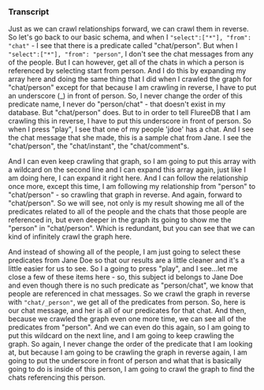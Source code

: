 ### Transcript

Just as we can crawl relationships forward, we can crawl them in reverse. So let's go back to our basic schema, and when I `"select":["*"], "from": "chat"` - I see that there is a predicate called "chat/person". But when I `"select":["*"], "from": "person"`, I don't see the chat messages from any of the people. But I can however, get all of the chats in which a person is referenced by selecting start from person. And I do this by expanding my array here and doing the same thing that I did when I crawled the graph for "chat/person" except for that because I am crawling in reverse, I have to put an underscore (_) in front of person. So, I never change the order of this predicate name, I never do "person/chat" - that doesn't exist in my database. But "chat/person" does. But to in order to tell FlureeDB that I am crawling this in reverse, I have to put this underscore in front of person. So when I press "play", I see that one of my people 'jdoe' has a chat. And I see the chat message that she made, this is a sample chat from Jane. I see the "chat/person", the "chat/instant", the "chat/comment"s.

And I can even keep crawling that graph, so I am going to put this array with a wildcard on the second line and I can expand this array again, just like I am doing here, I can expand it right here. And I can follow the relationship once more, except this time, I am following my relationship from "person" to "chat/person" - so crawling that graph in reverse. And again, forward to "chat/person". So we will see, not only is my result showing me all of the predicates related to all of the people and the chats that those people are referenced in, but even deeper in the graph its going to show me the "person" in "chat/person". Which is redundant, but you can see that we can kind of infinitely crawl the graph here.

And instead of showing all of the people, I am just going to select these predicates from Jane Doe so that our results are a little cleaner and it's a little easier for us to see. So I a going to press "play", and I see...let me close a few of these items here - so, this subject id belongs to Jane Doe and even though there is no such predicate as "person/chat", we know that people are referenced in chat messages. So we crawl the graph in reverse with `"chat/_person"`, we get all of the predicates from person. So, here is our chat message, and her is all of our predicates for that chat. And then, because we crawled the graph even one more time, we can see all of the predicates from "person". And we can even do this again, so I am going to put this wildcard on the next line, and I am going to keep crawling the graph. So again, I never change the order of the predicate that I am looking at, but because I am going to be crawling the graph in reverse again, I am going to put the underscore in front of person and what that is basically going to do is inside of this person, I am going to crawl the graph to find the chats referencing this person.
